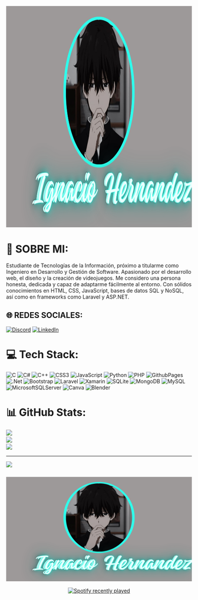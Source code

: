 <div align="center">
  <img src="img/Profile_background.png" height="600" alt="Profile Background" />
</div>

# 💫 SOBRE MI:
Estudiante de Tecnologías de la Información, próximo a titularme como Ingeniero en Desarrollo y Gestión de Software. Apasionado por el desarrollo web, el diseño y la creación de videojuegos. Me considero una persona honesta, dedicada y capaz de adaptarme fácilmente al entorno. Con sólidos conocimientos en HTML, CSS, JavaScript, bases de datos SQL y NoSQL, así como en frameworks como Laravel y ASP.NET.


## 🌐 REDES SOCIALES:
[![Discord](https://img.shields.io/badge/Discord-%237289DA.svg?logo=discord&logoColor=white)](https://discord.gg/ing_nacht) [![LinkedIn](https://img.shields.io/badge/LinkedIn-%230077B5.svg?logo=linkedin&logoColor=white)](https://linkedin.com/in/www.linkedin.com/in/ignacio-a-hernandez-4131b8277) 

# 💻 Tech Stack:
![C](https://img.shields.io/badge/c-%2300599C.svg?style=for-the-badge&logo=c&logoColor=white) ![C#](https://img.shields.io/badge/c%23-%23239120.svg?style=for-the-badge&logo=csharp&logoColor=white) ![C++](https://img.shields.io/badge/c++-%2300599C.svg?style=for-the-badge&logo=c%2B%2B&logoColor=white) ![CSS3](https://img.shields.io/badge/css3-%231572B6.svg?style=for-the-badge&logo=css3&logoColor=white) ![JavaScript](https://img.shields.io/badge/javascript-%23323330.svg?style=for-the-badge&logo=javascript&logoColor=%23F7DF1E) ![Python](https://img.shields.io/badge/python-3670A0?style=for-the-badge&logo=python&logoColor=ffdd54) ![PHP](https://img.shields.io/badge/php-%23777BB4.svg?style=for-the-badge&logo=php&logoColor=white) ![GithubPages](https://img.shields.io/badge/github%20pages-121013?style=for-the-badge&logo=github&logoColor=white) ![.Net](https://img.shields.io/badge/.NET-5C2D91?style=for-the-badge&logo=.net&logoColor=white) ![Bootstrap](https://img.shields.io/badge/bootstrap-%238511FA.svg?style=for-the-badge&logo=bootstrap&logoColor=white) ![Laravel](https://img.shields.io/badge/laravel-%23FF2D20.svg?style=for-the-badge&logo=laravel&logoColor=white) ![Xamarin](https://img.shields.io/badge/Xamarin-3199DC?style=for-the-badge&logo=xamarin&logoColor=white) ![SQLite](https://img.shields.io/badge/sqlite-%2307405e.svg?style=for-the-badge&logo=sqlite&logoColor=white) ![MongoDB](https://img.shields.io/badge/MongoDB-%234ea94b.svg?style=for-the-badge&logo=mongodb&logoColor=white) ![MySQL](https://img.shields.io/badge/mysql-%2300000f.svg?style=for-the-badge&logo=mysql&logoColor=white) ![MicrosoftSQLServer](https://img.shields.io/badge/Microsoft%20SQL%20Server-CC2927?style=for-the-badge&logo=microsoft%20sql%20server&logoColor=white) ![Canva](https://img.shields.io/badge/Canva-%2300C4CC.svg?style=for-the-badge&logo=Canva&logoColor=white) ![Blender](https://img.shields.io/badge/blender-%23F5792A.svg?style=for-the-badge&logo=blender&logoColor=white)
# 📊 GitHub Stats:
![](https://github-readme-stats.vercel.app/api?username=Alejandroho02&theme=blueberry&hide_border=true&include_all_commits=false&count_private=false)<br/>
![](https://github-readme-streak-stats.herokuapp.com/?user=Alejandroho02&theme=blueberry&hide_border=true)<br/>
![](https://github-readme-stats.vercel.app/api/top-langs/?username=Alejandroho02&theme=blueberry&hide_border=true&include_all_commits=false&count_private=false&layout=compact)

---
[![](https://visitcount.itsvg.in/api?id=Alejandroho02&icon=0&color=0)](https://visitcount.itsvg.in)

###

![Profile Background](https://raw.githubusercontent.com/Alejandroho02/Alejandroho02/main/img/profile_background.png)

<div align="center">
  <a href="https://open.spotify.com/user/7cr03gfcds073wqoz2c80gzn5">
    <img src="https://spotify-recently-played-readme.vercel.app/api?user=7cr03gfcds073wqoz2c80gzn5&count=1&unique=false" alt="Spotify recently played"  />
  </a>
</div>

###
<!-- Proudly created with GPRM ( https://gprm.itsvg.in ) -->
